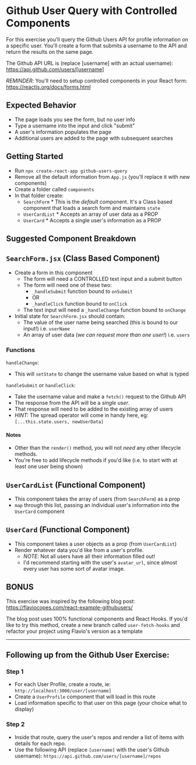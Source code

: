 # Github User Query with Controlled Components

For this exercise you'll query the Github Users API for profile information on a specific user. You'll create a form that submits a username to the API and return the results on the same page.

The Github API URL is (replace [username] with an actual username): https://api.github.com/users/[username]

_REMINDER_: You'll need to setup controlled components in your React form: https://reactjs.org/docs/forms.html

## Expected Behavior

* The page loads you see the form, but no user info
* Type a username into the input and click "submit"
* A user's information populates the page
* Additional users are added to the page with subsequent searches

## Getting Started

* Run `npx create-react-app github-users-query`
* Remove all the default information from `App.js` (you'll replace it with new components)
* Create a folder called `components`
* In that folder create:
  * `SearchForm` * This is the _default_ component. It's a Class based component that loads a search form and maintains `state`
  * `UserCardList` * Accepts an array of user data as a PROP
  * `UserCard` * Accepts a single user's information as a PROP

## Suggested Component Breakdown

## `SearchForm.jsx` (Class Based Component)

* Create a form in this component
  * The form will need a CONTROLLED text input and a submit button
  * The form will need one of these two:
    * `_handleSubmit` function bound to `onSubmit`
    * OR
    * `_handleClick` function bound to `onClick`
  * The text input will need a `_handleChange` function bound to `onChange`
* Initial state for `SearchForm.jsx` should contain:
  * The value of the user name being searched (this is bound to our input!) i.e. `userName`
  * An array of user data (_we can request more than one user!_) i.e. `users`

### Functions

`handleChange`:

* This will `setState` to change the username value based on what is typed

`handleSubmit` or `handleClick`:

* Take the username value and make a `fetch()` request to the Github API
* The response from the API will be a _single user_.
* That response will need to be added to the existing array of users
* _HINT:_ The spread operator will come in handy here, eg: `[...this.state.users, newUserData]`

#### Notes

* Other than the `render()` method, you will not _need_ any other lifecycle methods.
* You're free to add lifecycle methods if you'd like (i.e. to start with at least one user being shown)

## `UserCardList` (Functional Component)

* This component takes the array of users (from `SearchForm`) as a prop
* `map` through this list, passing an individual user's information into the `UserCard` component

## `UserCard` (Functional Component)

* This component takes a user objects as a prop (from `UserCardList`)
* Render whatever data you'd like from a user's profile.
  * _NOTE_: Not all users have all their information filled out!
  * I'd recommend starting with the user's `avatar_url`, since almost every user has some sort of avatar image.

## BONUS

This exercise was inspired by the following blog post: https://flaviocopes.com/react-example-githubusers/

The blog post uses 100% functional components and React Hooks. If you'd like to try this method, create a new branch called `user-fetch-hooks` and refactor your project using Flavio's version as a template

---

## Following up from the Github User Exercise:

### Step 1

* For each User Profile, create a route, ie: `http://localhost:3000/user/[username]`
* Create a `UserProfile` component that will load in this route
* Load information specific to that user on this page (your choice what to display)

### Step 2

* Inside that route, query the user's repos and render a list of items with details for each repo.
* Use the following API (replace `[username]` with the user's Github username): `https://api.github.com/users/[username]/repos`

<!--
## Github Issues - Part 2

* Add React Router to our Github Issues List

## App Structure

### The `IssueList` Component

Refactor your **CLASS** based component`IssueList` to render the Issue Title and a Link

* This component will still load an array of Issues from the Github API
* Add in some conditional rendering based on if the `issues` array is empty or not
* The link will point to `issue/:issue_number`, i.e. `localhost:3000/issue/1223`
* This link will point to a **nested route** to load the `Issue` component.

### The `Issue` component

* This will load the details of a particular issue, based on the issue number
* It will receive the issue number via the `useParams()` Hook
* The `issues` array will be passed in as a `prop`
* Return a single issue, via the `issue_number`, from the `issues` array 

## Bonus

* Add React-Markdown -->
